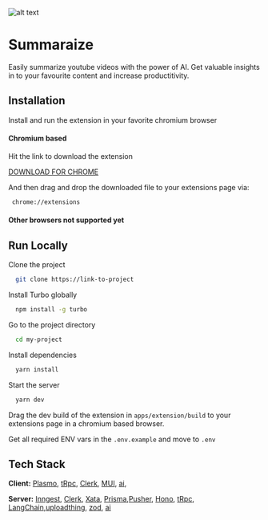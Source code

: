 ![alt text](https://xata.io/_next/image?url=%2Fmdx%2Fdocs%2Fmdx-blog%2Fpxci-hackathon%402x.jpg&w=3840&q=75)

# Summaraize

Easily summarize youtube videos with the power of AI. Get valuable insights in to your favourite content and increase productitivity.

## Installation

Install and run the extension in your favorite chromium browser

#### Chromium based

Hit the link to download the extension

[DOWNLOAD FOR CHROME](https://utfs.io/f/dd2c6c4d-c242-45a6-b397-3e3aad04c2c6-1jyp8g.crx)

And then drag and drop the downloaded file to your extensions page via:

```bash
 chrome://extensions
```

#### Other browsers not supported yet

## Run Locally

Clone the project

```bash
  git clone https://link-to-project
```

Install Turbo globally

```bash
  npm install -g turbo
```

Go to the project directory

```bash
  cd my-project
```

Install dependencies

```bash
  yarn install
```

Start the server

```bash
  yarn dev
```

Drag the dev build of the extension in `apps/extension/build` to your extensions page in a chromium based browser.

Get all required ENV vars in the `.env.example` and move to `.env`

## Tech Stack

**Client:** [Plasmo](https://www.plasmo.com/), [tRpc](https://trpc.io/), [Clerk](https://clerk.dev/), [MUI](mui.com), [ai](https://sdk.vercel.ai/docs/introduction),

**Server:** [Inngest](https://www.inngest.com/), [Clerk](https://clerk.dev/), [Xata](https://xata.io/), [Prisma](prisma.io),[Pusher](https://pusher.com/), [Hono](https://hono.dev/), [tRpc](https://trpc.io/), [LangChain](langchain.com),[uploadthing](https://uploadthing.com/), [zod](https://zod.dev/), [ai](https://sdk.vercel.ai/docs/introduction)
